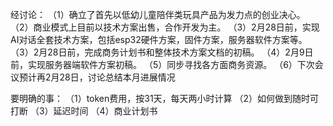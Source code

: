 经讨论：
（1）确立了首先以低幼儿童陪伴类玩具产品为发力点的创业决心。
（2）商业模式上目前以技术方案出售，合作开发为主。
（3）2月28日前，实现AI对话全套技术方案，包括esp32硬件方案，固件方案，服务器软件方案等。
（3）2月28日前，完成商务计划书和整体技术方案文档的初稿。
（4）2月9日前，实现服务器端软件方案初稿。
（5）同步寻找各方面商务资源。
（6）下次会议预计再2月28日，讨论总结本月进展情况


要明确的事：
（1）token费用，按31天，每天两小时计算
（2）如何做到随时可打断
（3）延迟时间
（4）商业计划书
